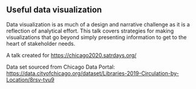 ## Useful data visualization

Data visualization is as much of a design and narrative challenge as it is a reflection of analytical effort. This talk covers strategies for making visualizations that go beyond simply presenting information to get to the heart of stakeholder needs.

A talk created for https://chicago2020.satrdays.org/

Data set sourced from Chicago Data Portal: 
https://data.cityofchicago.org/dataset/Libraries-2019-Circulation-by-Location/8rsv-tvu9

